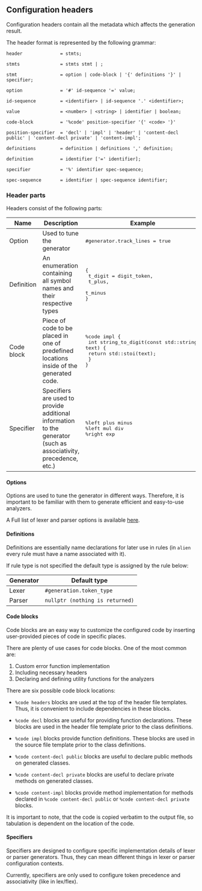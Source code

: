 ## Configuration headers

Configuration headers contain all the metadata which affects the generation result.

The header format is represented by the following grammar:

```
header              = stmts;

stmts               = stmts stmt | ;

stmt                = option | code-block | '{' definitions '}' | specifier;

option              = '#' id-sequence '=' value;

id-sequence         = <identifier> | id-sequence '.' <identifier>;

value               = <number> | <string> | identifier | boolean;

code-block          = '%code' position-specifier '{' <code> '}'

position-specifier  = 'decl' | 'impl' | 'header' | 'content-decl public' | 'content-decl private' | 'content-impl';

definitions         = definition | definitions ',' definition;

definition          = identifier ['=' identifier];

specifier           = '%' identifier spec-sequence;

spec-sequence       = identifier | spec-sequence identifier;
```

### Header parts

Headers consist of the following parts:

| Name          | Description                                                                                                      | Example                                                                                                                        |
|---------------|------------------------------------------------------------------------------------------------------------------|--------------------------------------------------------------------------------------------------------------------------------|
| Option | Used to tune the generator                                                                                  | <pre>#generator.track_lines = true</pre>                                                                                                |
| Definition    | An enumeration containing all symbol names and their respective types                                            | <pre>{<br>    t_digit = digit_token,<br>    t_plus,<br>    t_minus<br>}<br></pre>                                               |
| Code block    | Piece of code to be placed in one of predefined locations inside of the generated code.                          | <pre>%code impl {<br>    int string_to_digit(const std::string& text) {<br>        return std::stoi(text);<br>    }<br>}</pre> |
| Specifier     | Specifiers are used to provide additional information to the generator (such as associativity, precedence, etc.) | <pre>%left plus minus<br>%left mul div<br>%right exp<br></pre>                                                                  |

#### Options

Options are used to tune the generator in different ways. Therefore, it is important to be familiar with them to generate efficient and easy-to-use analyzers.

A Full list of lexer and parser options is available [here](Full%20option%20list.md).

#### Definitions

Definitions are essentially name declarations for later use in rules (in `alien` every rule must have a name associated with it).

If rule type is not specified the default type is assigned by the rule below:

| Generator | Default type                      |
|-----------|-----------------------------------|
| Lexer     | `#generation.token_type`          |
| Parser    | `nullptr (nothing is returned)`   |

#### Code blocks

Code blocks are an easy way to customize the configured code by inserting user-provided pieces of code in specific places.

There are plenty of use cases for code blocks. One of the most common are:

1. Custom error function implementation
2. Including necessary headers
3. Declaring and defining utility functions for the analyzers

There are six possible code block locations:

- `%code headers` blocks are used at the top of the header file templates. Thus, it is convenient to include dependencies in these blocks.

- `%code decl` blocks are useful for providing function declarations. These blocks are used in the header file template prior to the class definitions.

- `%code impl` blocks provide function definitions. These blocks are used in the source file template prior to the class definitions.

- `%code content-decl public` blocks are useful to declare public methods on generated classes.

- `%code content-decl private` blocks are useful to declare private methods on generated classes.

- `%code content-impl` blocks provide method implementation for methods declared in `%code content-decl public` or `%code content-decl private` blocks.

It is important to note, that the code is copied verbatim to the output file, so tabulation is dependent on the location of the code.

#### Specifiers

Specifiers are designed to configure specific implementation details of lexer or parser generators. Thus, they can mean different things in lexer or parser configuration contexts.

Currently, specifiers are only used to configure token precedence and associativity (like in lex/flex).